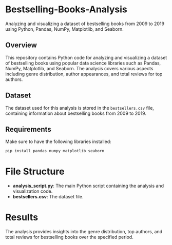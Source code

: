# Bestselling-Books-Analysis
 Analyzing and visualizing a dataset of bestselling books from 2009 to 2019 using Python, Pandas, NumPy, Matplotlib, and Seaborn.

## Overview

This repository contains Python code for analyzing and visualizing a dataset of bestselling books using popular data science libraries such as Pandas, NumPy, Matplotlib, and Seaborn. The analysis covers various aspects including genre distribution, author appearances, and total reviews for top authors.

## Dataset

The dataset used for this analysis is stored in the `bestsellers.csv` file, containing information about bestselling books from 2009 to 2019.

## Requirements

Make sure to have the following libraries installed:

```bash
pip install pandas numpy matplotlib seaborn
```

# File Structure

- **analysis_script.py**: The main Python script containing the analysis and visualization code.
- **bestsellers.csv**: The dataset file.

# Results

The analysis provides insights into the genre distribution, top authors, and total reviews for bestselling books over the specified period.
